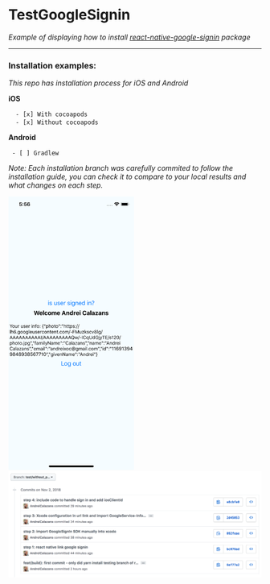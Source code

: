 # TestGoogleSignin
_Example of displaying how to install [react-native-google-signin](https://github.com/react-native-community/react-native-google-signin) package_
___

### Installation examples:
_This repo has installation process for iOS and Android_

**iOS**

      - [x] With cocoapods
      - [x] Without cocoapods
      

**Android**

     - [ ] Gradlew




_Note: Each installation branch was carefully commited to follow the installation guide, you can check it to compare to your local results and what changes on each step._



<img src="./images/logInSuccess.png" width='250'/>
<img src="./images/commitHistory.png" />

